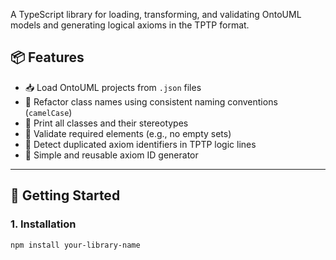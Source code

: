 A TypeScript library for loading, transforming, and validating OntoUML models and generating logical axioms in the TPTP format.

## 📦 Features

- 📥 Load OntoUML projects from `.json` files
- 🧠 Refactor class names using consistent naming conventions (`camelCase`)
- 🧾 Print all classes and their stereotypes
- 🛑 Validate required elements (e.g., no empty sets)
- 🔁 Detect duplicated axiom identifiers in TPTP logic lines
- 🔢 Simple and reusable axiom ID generator

---

## 🚀 Getting Started

### 1. Installation

```bash
npm install your-library-name